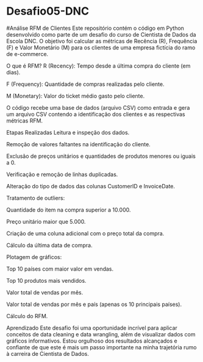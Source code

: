 # Desafio05-DNC

#Análise RFM de Clientes
Este repositório contém o código em Python desenvolvido como parte de um desafio do curso de Cientista de Dados da Escola DNC. O objetivo foi calcular as métricas de Recência (R), Frequência (F) e Valor Monetário (M) para os clientes de uma empresa fictícia do ramo de e-commerce.

O que é RFM?
R (Recency): Tempo desde a última compra do cliente (em dias).

F (Frequency): Quantidade de compras realizadas pelo cliente.

M (Monetary): Valor do ticket médio gasto pelo cliente.

O código recebe uma base de dados (arquivo CSV) como entrada e gera um arquivo CSV contendo a identificação dos clientes e as respectivas métricas RFM.

Etapas Realizadas
Leitura e inspeção dos dados.

Remoção de valores faltantes na identificação do cliente.

Exclusão de preços unitários e quantidades de produtos menores ou iguais a 0.

Verificação e remoção de linhas duplicadas.

Alteração do tipo de dados das colunas CustomerID e InvoiceDate.

Tratamento de outliers:

Quantidade do item na compra superior a 10.000.

Preço unitário maior que 5.000.

Criação de uma coluna adicional com o preço total da compra.

Cálculo da última data de compra.

Plotagem de gráficos:

Top 10 países com maior valor em vendas.

Top 10 produtos mais vendidos.

Valor total de vendas por mês.

Valor total de vendas por mês e país (apenas os 10 principais países).

Cálculo do RFM.

Aprendizado
Este desafio foi uma oportunidade incrível para aplicar conceitos de data cleaning e data wrangling, além de visualizar dados com gráficos informativos. Estou orgulhoso dos resultados alcançados e confiante de que este é mais um passo importante na minha trajetória rumo à carreira de Cientista de Dados.
